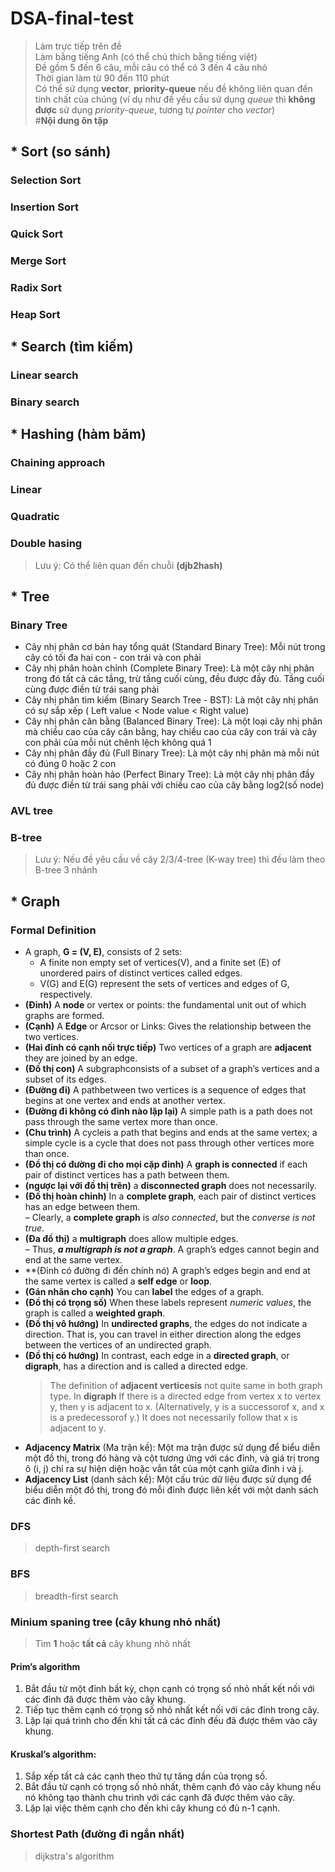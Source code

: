 # DSA-final-test
> Làm trực tiếp trên đề  
> Làm bằng tiếng Anh (có thể chú thích bằng tiếng việt)  
> Đề gồm 5 đến 6 câu, mỗi câu có thể có 3 đến 4 câu nhỏ  
> Thời gian làm từ 90 đến 110 phút  
> Có thể sử dụng **vector**, **priority-queue** nếu đề không liên quan đến tính chất của chúng
> (ví dụ như đề yếu cầu sử dụng *queue* thì **không được** sử dụng *priority-queue*, tương tự *pointer* cho *vector*)  
#**Nội dung ôn tập**
## * Sort (so sánh)
### Selection Sort
### Insertion Sort
### Quick Sort
### Merge Sort
### Radix Sort
### Heap Sort
## * Search (tìm kiếm)
### Linear search
### Binary search
##  * Hashing (hàm băm)
### Chaining approach
### Linear
### Quadratic
### Double hasing
> Lưu ý: Có thể liên quan đến chuỗi **(djb2hash)**
## * Tree
### Binary Tree
- Cây nhị phân cơ bản hay tổng quát (Standard Binary Tree): Mỗi nút trong cây có tối đa hai con - con trái và con phải  
- Cây nhị phân hoàn chỉnh (Complete Binary Tree): Là một cây nhị phân trong đó tất cả các tầng, trừ tầng cuối cùng, đều được đầy đủ. Tầng cuối cùng được điền từ trái sang phải  
- Cây nhị phân tìm kiếm (Binary Search Tree - BST): Là một cây nhị phân có sự sắp xếp ( Left value < Node value < Right value)  
- Cây nhị phân cân bằng (Balanced Binary Tree): Là một loại cây nhị phân mà chiều cao của cây cân bằng, hay chiều cao của cây con trái và cây con phải của mỗi nút chênh lệch không quá 1  
- Cây nhị phân đầy đủ (Full Binary Tree): Là một cây nhị phân mà mỗi nút có đúng 0 hoặc 2 con  
- Cây nhị phân hoàn hảo (Perfect Binary Tree): Là một cây nhị phân đầy đủ được điền từ trái sang phải với chiều cao của cây bằng log2(số node)  
### AVL tree 
### B-tree
> Lưu ý: Nếu đề yêu cầu về cây 2/3/4-tree (K-way tree) thì đều làm theo B-tree 3 nhánh
## * Graph
### Formal Definition
- A graph, **G = (V, E)**, consists of 2 sets:  
  - A finite non empty set of vertices(V), and a finite set (E) of unordered pairs of distinct vertices called edges.  
  - V(G) and E(G) represent the sets of vertices and edges of G, respectively.  
- **(Đỉnh)** A **node** or vertex or points: the fundamental unit out of which graphs are formed.  
- **(Cạnh)** A **Edge** or Arcsor or Links: Gives the relationship between the two vertices.  
- **(Hai đỉnh có cạnh nối trực tiếp)** Two vertices of a graph are **adjacent** they are joined by an edge.  
- **(Đồ thị con)** A subgraphconsists of a subset of a graph’s vertices and a subset of its edges.  
- **(Đường đi)** A pathbetween two vertices is a sequence of edges that begins at one vertex and ends at another vertex.
- **(Đường đi không có đỉnh nào lặp lại)** A simple path is a path does not pass through the same vertex more than once.  
- **(Chu trình)** A cycleis a path that begins and ends at the same vertex; a simple cycle is a cycle that does not pass through other vertices more than once.  
- **(Đồ thị có đường đi cho mọi cặp đỉnh)** A **graph is connected** if each pair of distinct vertices has a path between them.  
- **(ngược lại với đồ thị trên)** a **disconnected graph** does not necessarily.  
- **(Đồ thị hoàn chỉnh)** In a **complete graph**, each pair of distinct vertices has an edge between them.  
  – Clearly, a **complete graph** is *also connected*, but the *converse is not true*.  
- **(Đa đồ thị)** a **multigraph** does allow multiple edges.  
  – Thus, ***a multigraph is not a graph***. A graph’s edges cannot begin and end at the same vertex.  
- **(Đỉnh có đường đi đến chính nó) A graph’s edges begin and end at the same vertex is called a **self edge** or **loop**.  
- **(Gán nhãn cho cạnh)** You can **label** the edges of a graph.  
- **(Đồ thị có trọng số)** When these labels represent *numeric values*, the graph is called a **weighted graph**.  
- **(Đồ thị vô hướng)** In **undirected graphs**, the edges do not indicate a direction. That is, you can travel in either direction along the edges between the vertices of an undirected graph.  
- **(Đồ thị có hướng)** In contrast, each edge in a **directed graph**, or **digraph**, has a direction and is called a directed edge.
  > The definition of **adjacent verticesis** not quite same in both graph type.
  > In **digraph** If there is a directed edge from vertex x to vertex y, then y is adjacent to x.
  > (Alternatively, y is a successorof x, and x is a predecessorof y.) It does not necessarily follow that x is adjacent to y.
- **Adjacency Matrix** (Ma trận kề): Một ma trận được sử dụng để biểu diễn một đồ thị, trong đó hàng và cột tương ứng với các đỉnh, và giá trị trong ô (i, j) chỉ ra sự hiện diện hoặc vắn tắt của một cạnh giữa đỉnh i và j.  
- **Adjacency List** (danh sách kề): Một cấu trúc dữ liệu được sử dụng để biểu diễn một đồ thị, trong đó mỗi đỉnh được liên kết với một danh sách các đỉnh kề.
### DFS
> depth-first search
### BFS
> breadth-first search
### Minium spaning tree (cây khung nhỏ nhất)
> Tìm **1** hoặc **tất cả** cây khung nhỏ nhất  
#### Prim’s algorithm
1. Bắt đầu từ một đỉnh bất kỳ, chọn cạnh có trọng số nhỏ nhất kết nối với các đỉnh đã được thêm vào cây khung.  
2. Tiếp tục thêm cạnh có trọng số nhỏ nhất kết nối với các đỉnh trong cây.  
3. Lặp lại quá trình cho đến khi tất cả các đỉnh đều đã được thêm vào cây khung.  
#### Kruskal’s algorithm:
1. Sắp xếp tất cả các cạnh theo thứ tự tăng dần của trọng số.  
2. Bắt đầu từ cạnh có trọng số nhỏ nhất, thêm cạnh đó vào cây khung nếu nó không tạo thành chu trình với các cạnh đã được thêm vào cây.  
3. Lặp lại việc thêm cạnh cho đến khi cây khung có đủ n-1 cạnh.
### Shortest Path (đường đi ngắn nhất)
> dijkstra's algorithm
